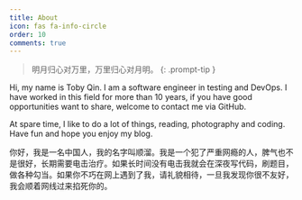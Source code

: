 ```yaml
---
title: About
icon: fas fa-info-circle
order: 10
comments: true
---
```


> 明月归心对万里，万里归心对月明。
{: .prompt-tip }


Hi, my name is Toby Qin. I am a software engineer in testing and DevOps. I have worked in this field for more than 10 years, if you have good opportunities want to share, welcome to contact me via GitHub.

At spare time, I like to do a lot of things, reading, photography and coding. Have fun and hope you enjoy my blog.

你好，我是一名中国人，我的名字叫顺溜。我是一个犯了严重网瘾的人，脾气也不是很好，长期需要电击治疗。如果长时间没有电击我就会在深夜写代码，刷题目，做各种勾当。如果你不巧在网上遇到了我，请礼貌相待，一旦我发现你很不友好，我会顺着网线过来掐死你的。
